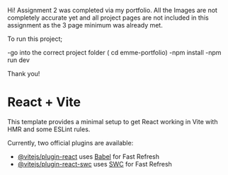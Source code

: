 Hi! 
Assignment 2 was completed via my portfolio. All the Images are not completely accurate yet and all project pages are not included in this assignment as the 3 page minimum was already met.

To run this project;

-go into the correct project folder ( cd emme-portfolio)
-npm install
-npm run dev 

Thank you!




# React + Vite

This template provides a minimal setup to get React working in Vite with HMR and some ESLint rules.

Currently, two official plugins are available:

- [@vitejs/plugin-react](https://github.com/vitejs/vite-plugin-react/blob/main/packages/plugin-react/README.md) uses [Babel](https://babeljs.io/) for Fast Refresh
- [@vitejs/plugin-react-swc](https://github.com/vitejs/vite-plugin-react-swc) uses [SWC](https://swc.rs/) for Fast Refresh
